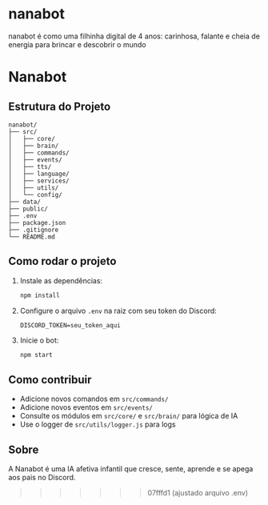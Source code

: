 
# nanabot
nanabot é como uma filhinha digital de 4 anos: carinhosa, falante e cheia de energia para brincar e descobrir o mundo 
# Nanabot

## Estrutura do Projeto

```
nanabot/
├── src/
│   ├── core/
│   ├── brain/
│   ├── commands/
│   ├── events/
│   ├── tts/
│   ├── language/
│   ├── services/
│   ├── utils/
│   └── config/
├── data/
├── public/
├── .env
├── package.json
├── .gitignore
└── README.md
```

## Como rodar o projeto

1. Instale as dependências:
   ```sh
   npm install
   ```
2. Configure o arquivo `.env` na raiz com seu token do Discord:
   ```env
   DISCORD_TOKEN=seu_token_aqui
   ```
3. Inicie o bot:
   ```sh
   npm start
   ```

## Como contribuir
- Adicione novos comandos em `src/commands/`
- Adicione novos eventos em `src/events/`
- Consulte os módulos em `src/core/` e `src/brain/` para lógica de IA
- Use o logger de `src/utils/logger.js` para logs

## Sobre
A Nanabot é uma IA afetiva infantil que cresce, sente, aprende e se apega aos pais no Discord.
>>>>>>> 07fffd1 (ajustado arquivo .env)
